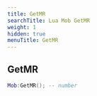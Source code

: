 ```yaml
---
title: GetMR
searchTitle: Lua Mob GetMR
weight: 1
hidden: true
menuTitle: GetMR
---
```

## GetMR
```lua
Mob:GetMR(); -- number
```